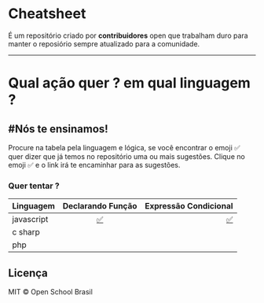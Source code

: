 # Cheatsheet

É um repositório criado por **contribuidores** open que trabalham duro para
manter o reposiório sempre atualizado para a comunidade.

____________________________________________________________________________

# Qual ação quer ? em qual linguagem ?

## #Nós te ensinamos!

Procure na tabela pela linguagem e lógica, se você encontrar o emoji
:white_check_mark: quer dizer que já temos no repositório uma ou mais sugestões.
Clique no emoji :white_check_mark: e o link irá te encaminhar para as sugestões.

### Quer tentar ?

| Linguagem | Declarando Função | Expressão Condicional  |
| ------------- |:-------------:| --------:|
| javascript |[:white_check_mark:](https://github.com/openschoolbr/cheatsheet/tree/master/readme#DeclaraçãodeFunção) |[:white_check_mark:](https://github.com/openschoolbr/cheatsheet/tree/master/readme#DeclaraçãodeFunção) |
| c sharp |      |     |
| php |     |     |

## Licença
MIT &copy; Open School Brasil
